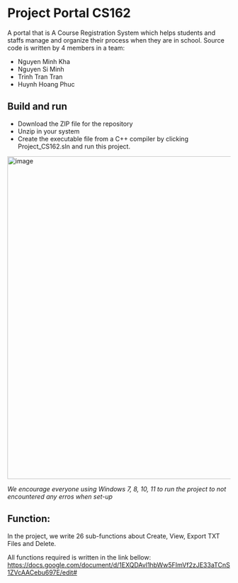 # Project Portal CS162
A portal that is A Course Registration System which helps students and staffs manage and organize their process when they are in school.
Source code is written by 4 members in a team:
* Nguyen Minh Kha
* Nguyen Si Minh
* Trinh Tran Tran 
* Huynh Hoang Phuc
## Build and run
* Download the ZIP file for the repository
* Unzip in your system
* Create the executable file from a C++ compiler by clicking Project_CS162.sln and run this project.
 <img width="727" alt="image" src="https://user-images.githubusercontent.com/23515034/166115995-1c2c01b4-aa74-4107-8f03-dfad816eafaa.png">
 
_We encourage everyone using Windows 7, 8, 10, 11 to run the project to not encountered any erros when set-up_

## Function:
In the project, we write 26 sub-functions about Create, View, Export TXT Files and Delete. 

All functions required is written in the link bellow:
https://docs.google.com/document/d/1EXQDAvl1hbWw5FImVf2zJE33aTCnS1ZVcAACebu697E/edit#

